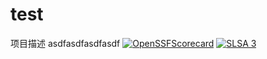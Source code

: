 # test
项目描述
asdfasdfasdfasdf
[![OpenSSFScorecard](https://api.securityscorecards.dev/projects/github.com/skyblne/test/badge)](https://api.securityscorecards.dev/projects/github.com/skyblne/test)
[![SLSA 3](https://slsa.dev/images/gh-badge-level4.svg)](https://slsa.dev)
